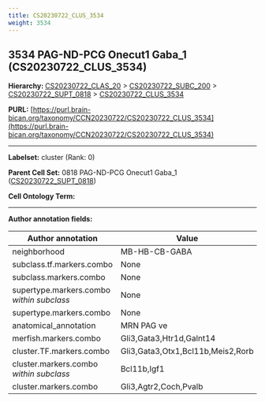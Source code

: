 ```yaml
---
title: CS20230722_CLUS_3534
weight: 3534
---
```

## 3534 PAG-ND-PCG Onecut1 Gaba_1 (CS20230722_CLUS_3534)
<b>Hierarchy: </b>
[CS20230722_CLAS_20](../CS20230722_CLAS_20) >
[CS20230722_SUBC_200](../CS20230722_SUBC_200) >
[CS20230722_SUPT_0818](../CS20230722_SUPT_0818) >
[CS20230722_CLUS_3534](../CS20230722_CLUS_3534)

**PURL:** [https://purl.brain-bican.org/taxonomy/CCN20230722/CS20230722_CLUS_3534](https://purl.brain-bican.org/taxonomy/CCN20230722/CS20230722_CLUS_3534)

---


**Labelset:** cluster (Rank: 0)

**Parent Cell Set:** 0818 PAG-ND-PCG Onecut1 Gaba_1 ([CS20230722_SUPT_0818](../CS20230722_SUPT_0818))



**Cell Ontology Term:** 

[MARKER GENES.]: #


---

[TRANSFERRED ANNOTATIONS.]: #


[AUTHOR ANNOTATION FIELDS.]: #


**Author annotation fields:**

| Author annotation | Value |
|-------------------|-------|
|neighborhood|MB-HB-CB-GABA|
|subclass.tf.markers.combo|None|
|subclass.markers.combo|None|
|supertype.markers.combo _within subclass_|None|
|supertype.markers.combo|None|
|anatomical_annotation|MRN PAG ve|
|merfish.markers.combo|Gli3,Gata3,Htr1d,Galnt14|
|cluster.TF.markers.combo|Gli3,Gata3,Otx1,Bcl11b,Meis2,Rorb|
|cluster.markers.combo _within subclass_|Bcl11b,Igf1|
|cluster.markers.combo|Gli3,Agtr2,Coch,Pvalb|
